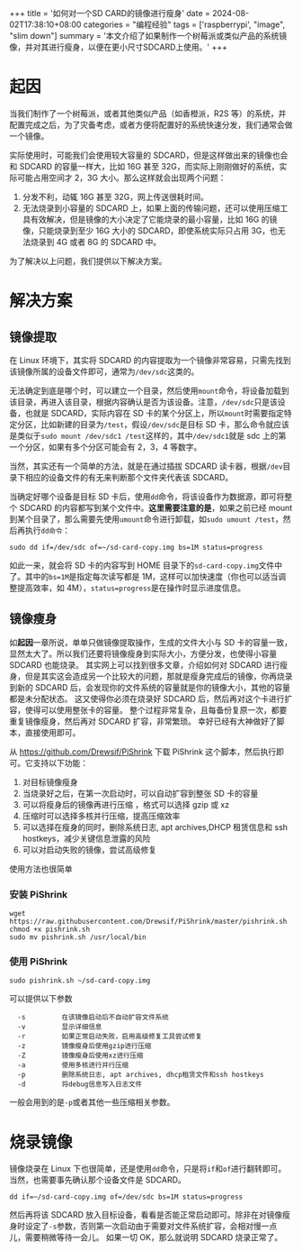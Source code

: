 +++
title = '如何对一个SD CARD的镜像进行瘦身'
date = 2024-08-02T17:38:10+08:00
categories = "编程经验"
tags = ['raspberrypi', "image", "slim down"]
summary = '本文介绍了如果制作一个树莓派或类似产品的系统镜像，并对其进行瘦身，以便在更小尺寸SDCARD上使用。'
+++

# 起因

当我们制作了一个树莓派，或者其他类似产品（如香橙派，R2S 等）的系统，并配置完成之后，为了灾备考虑，或者方便将配置好的系统快速分发，我们通常会做一个镜像。

实际使用时，可能我们会使用较大容量的 SDCARD，但是这样做出来的镜像也会和 SDCARD 的容量一样大，比如 16G 甚至 32G，而实际上刚刚做好的系统，实际可能占用空间才 2，3G 大小。那么这样就会出现两个问题：

1.  分发不利，动辄 16G 甚至 32G，网上传送很耗时间。
1.  无法烧录到小容量的 SDCARD 上，如果上面的传输问题，还可以使用压缩工具有效解决，但是镜像的大小决定了它能烧录的最小容量，比如 16G 的镜像，只能烧录到至少 16G 大小的 SDCARD，即使系统实际只占用 3G，也无法烧录到 4G 或者 8G 的 SDCARD 中。

为了解决以上问题，我们提供以下解决方案。

# 解决方案

## 镜像提取

在 Linux 环境下，其实将 SDCARD 的内容提取为一个镜像非常容易，只需先找到该镜像所属的设备文件即可，通常为`/dev/sdc`这类的。

无法确定到底是哪个时，可以建立一个目录，然后使用`mount`命令，将设备加载到该目录，再进入该目录，根据内容确认是否为该设备。注意，`/dev/sdc`只是该设备，也就是 SDCARD，实际内容在 SD 卡的某个分区上，所以`mount`时需要指定特定分区，比如新建的目录为`/test`，假设`/dev/sdc`是目标 SD 卡，那么命令就应该是类似于`sudo mount /dev/sdc1 /test`这样的，其中`/dev/sdc1`就是 sdc 上的第一个分区，如果有多个分区可能会有 2，3，4 等数字。

当然，其实还有一个简单的方法，就是在通过插拔 SDCARD 读卡器，根据`/dev`目录下相应的设备文件的有无来判断那个文件夹代表该 SDCARD。

当确定好哪个设备是目标 SD 卡后，使用`dd`命令，将该设备作为数据源，即可将整个 SDCARD 的内容都写到某个文件中。**这里需要注意的是**，如果之前已经 mount 到某个目录了，那么需要先使用`umount`命令进行卸载，如`sudo umount /test`，然后再执行`dd命令`：

```shell
sudo dd if=/dev/sdc of=~/sd-card-copy.img bs=1M status=progress
```

如此一来，就会将 SD 卡的内容写到 HOME 目录下的`sd-card-copy.img`文件中了。其中的`bs=1M`是指定每次读写都是 1M，这样可以加快速度（你也可以适当调整提高效率，如 4M），`status=progress`是在操作时显示进度信息。

## 镜像瘦身

如**起因**一章所说，单单只做镜像提取操作，生成的文件大小与 SD 卡的容量一致，显然太大了。所以我们还要将镜像瘦身到实际大小，方便分发，也使得小容量 SDCARD 也能烧录。
其实网上可以找到很多文章，介绍如何对 SDCARD 进行瘦身，但是其实这会造成另一个比较大的问题，那就是瘦身完成后的镜像，你再烧录到新的 SDCARD 后，会发现你的文件系统的容量就是你的镜像大小，其他的容量都是未分配状态。
这又使得你必须在烧录好 SDCARD 后，然后再对这个卡进行扩容，使得可以使用整张卡的容量。
整个过程非常复杂，且每备份复原一次，都要重复镜像瘦身，然后再对 SDCARD 扩容，非常繁琐。
幸好已经有大神做好了脚本，直接使用即可。

从 https://github.com/Drewsif/PiShrink 下载 PiShrink 这个脚本，然后执行即可。它支持以下功能：

1.  对目标镜像瘦身
1.  当烧录好之后，在第一次启动时，可以自动扩容到整张 SD 卡的容量
1.  可以将瘦身后的镜像再进行压缩 ，格式可以选择 gzip 或 xz
1.  压缩时可以选择多核并行压缩，提高压缩效率
1.  可以选择在瘦身的同时，删除系统日志, apt archives,DHCP 租赁信息和 ssh hostkeys，减少关键信息泄露的风险
1.  可以对启动失败的镜像，尝试高级修复

使用方法也很简单

### 安装 PiShrink

```shell
wget https://raw.githubusercontent.com/Drewsif/PiShrink/master/pishrink.sh
chmod +x pishrink.sh
sudo mv pishrink.sh /usr/local/bin
```

### 使用 PiShrink

```shell
sudo pishrink.sh ~/sd-card-copy.img
```

可以提供以下参数

```plaintext
  -s         在该镜像启动后不自动扩容文件系统
  -v         显示详细信息
  -r         如果正常启动失败，启用高级修复工具尝试修复
  -z         镜像瘦身后使用gzip进行压缩
  -Z         镜像瘦身后使用xz进行压缩
  -a         使用多核进行并行压缩
  -p         删除系统日志, apt archives, dhcp租赁文件和ssh hostkeys
  -d         将debug信息写入日志文件
```

一般会用到的是`-p`或者其他一些压缩相关参数。

# 烧录镜像

镜像烧录在 Linux 下也很简单，还是使用`dd`命令，只是将`if`和`of`进行翻转即可。当然，也需要事先确认那个设备文件是 SDCARD。

```shell
dd if=~/sd-card-copy.img of=/dev/sdc bs=1M status=progress
```

然后再将该 SDCARD 放入目标设备，看看是否能正常启动即可。除非在对镜像瘦身时设定了`-s`参数，否则第一次启动由于需要对文件系统扩容，会相对慢一点儿，需要稍微等待一会儿。
如果一切 OK，那么就说明 SDCARD 烧录正常了。
